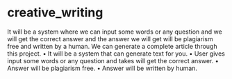 # creative_writing

It will be a system where we can input some words or any question and we will get the correct answer and the answer we will get will be plagiarism free and written by a human. We can generate a complete article through this project. • It will be a system that can generate text for you. • User gives input some words or any question and takes will get the correct answer. • Answer will be plagiarism free. • Answer will be written by human.

